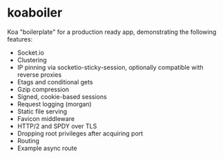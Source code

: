 # koaboiler
Koa "boilerplate" for a production ready app, demonstrating the following features:

* Socket.io
* Clustering
* IP pinning via socketio-sticky-session, optionally compatible with reverse proxies
* Etags and conditional gets
* Gzip compression
* Signed, cookie-based sessions
* Request logging (morgan)
* Static file serving
* Favicon middleware
* HTTP/2 and SPDY over TLS
* Dropping root privileges after acquiring port
* Routing
* Example async route
